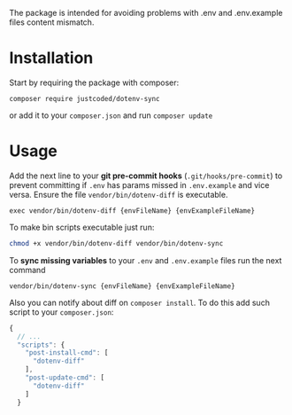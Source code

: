 The package is intended for avoiding problems with .env and .env.example files content mismatch.

# Installation

Start by requiring the package with composer:

```
composer require justcoded/dotenv-sync
```

or add it to your `composer.json` and run `composer update`

# Usage

Add the next line to your **git pre-commit hooks** (`.git/hooks/pre-commit`) to prevent committing 
if `.env` has params missed in `.env.example` and vice versa. 
Ensure the file `vendor/bin/dotenv-diff` is executable.

```
exec vendor/bin/dotenv-diff {envFileName} {envExampleFileName}
```

To make bin scripts executable just run:
```bash
chmod +x vendor/bin/dotenv-diff vendor/bin/dotenv-sync
```

To **sync missing variables** to your `.env` and `.env.example` files run the next command
```
vendor/bin/dotenv-sync {envFileName} {envExampleFileName}
```

Also you can notify about diff on `composer install`. To do this add such script to your 
`composer.json`:
```js
{
  // ...
  "scripts": {
    "post-install-cmd": [
      "dotenv-diff"
    ],
    "post-update-cmd": [
      "dotenv-diff"
    ]
  }
```
